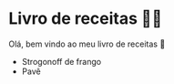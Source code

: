 # Livro de receitas :man_cook:

Olá, bem vindo ao meu livro de receitas :wave:

- Strogonoff de frango
- Pavê